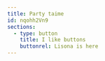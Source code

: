 ```yaml
---
title: Party taime
id: nqohh2Vn9
sections:
  - type: button
    title: I like buttons
    buttonrel: Lisona is here
---
```

